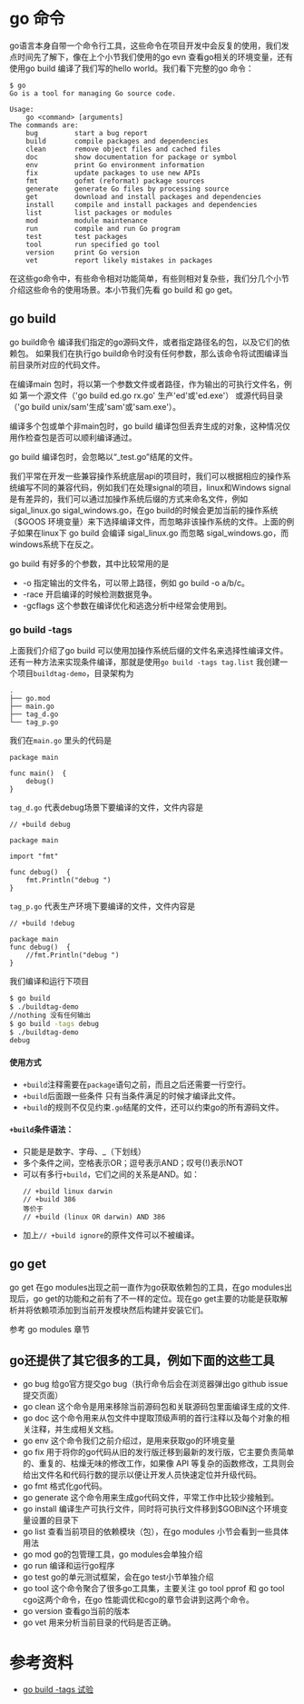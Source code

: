 # go 命令

go语言本身自带一个命令行工具，这些命令在项目开发中会反复的使用，我们发点时间先了解下，像在上个小节我们使用的go evn 查看go相关的环境变量，还有使用go build 编译了我们写的hello world。我们看下完整的go 命令：

```
$ go
Go is a tool for managing Go source code.

Usage:
	go <command> [arguments]
The commands are:
	bug         start a bug report
	build       compile packages and dependencies
	clean       remove object files and cached files
	doc         show documentation for package or symbol
	env         print Go environment information
	fix         update packages to use new APIs
	fmt         gofmt (reformat) package sources
	generate    generate Go files by processing source
	get         download and install packages and dependencies
	install     compile and install packages and dependencies
	list        list packages or modules
	mod         module maintenance
	run         compile and run Go program
	test        test packages
	tool        run specified go tool
	version     print Go version
	vet         report likely mistakes in packages
```


在这些go命令中，有些命令相对功能简单，有些则相对复杂些，我们分几个小节介绍这些命令的使用场景。本小节我们先看 go build 和 go get。

## go build


go build命令 编译我们指定的go源码文件，或者指定路径名的包，以及它们的依赖包。
如果我们在执行go build命令时没有任何参数，那么该命令将试图编译当前目录所对应的代码文件。

在编译main 包时，将以第一个参数文件或者路径，作为输出的可执行文件名，例如
第一个源文件（'go build ed.go rx.go' 生产'ed'或'ed.exe'）
或源代码目录（'go build unix/sam'生成'sam'或'sam.exe'）。

编译多个包或单个非main包时，go build 编译包但丢弃生成的对象，这种情况仅用作检查包是否可以顺利编译通过。

go build 编译包时，会忽略以“_test.go”结尾的文件。

我们平常在开发一些兼容操作系统底层api的项目时，我们可以根据相应的操作系统编写不同的兼容代码，例如我们在处理signal的项目，linux和Windows signal是有差异的，我们可以通过加操作系统后缀的方式来命名文件，例如sigal_linux.go sigal_windows.go，在go build的时候会更加当前的操作系统（$GOOS 环境变量）来下选择编译文件，而忽略非该操作系统的文件。上面的例子如果在linux下 go build 会编译 sigal_linux.go  而忽略 sigal_windows.go，而windows系统下在反之。

go build 有好多的个参数，其中比较常用的是 

- -o 指定输出的文件名，可以带上路径，例如 go build -o a/b/c。
- -race 开启编译的时候检测数据竞争。
- -gcflags 这个参数在编译优化和逃逸分析中经常会使用到。

### go build -tags
上面我们介绍了go build 可以使用加操作系统后缀的文件名来选择性编译文件。还有一种方法来实现条件编译，那就是使用`go build -tags tag.list`
我创建一个项目`buildtag-demo`，目录架构为
```
.
├── go.mod
├── main.go
├── tag_d.go
└── tag_p.go
```
我们在`main.go` 里头的代码是
```golang
package main

func main()  {
	debug()
}
```

`tag_d.go` 代表debug场景下要编译的文件，文件内容是
```golang
// +build debug

package main

import "fmt"

func debug()  {
	fmt.Println("debug ")
}
``` 
`tag_p.go` 代表生产环境下要编译的文件，文件内容是

```golang
// +build !debug

package main
func debug()  {
	//fmt.Println("debug ")
}
```

我们编译和运行下项目
```bash
$ go build
$ ./buildtag-demo
//nothing 没有任何输出
$ go build -tags debug
$ ./buildtag-demo
debug
```

#### 使用方式
- `+build`注释需要在`package`语句之前，而且之后还需要一行空行。
- `+build`后面跟一些条件 只有当条件满足的时候才编译此文件。
- `+build`的规则不仅见约束`.go`结尾的文件，还可以约束go的所有源码文件。


#### `+build`条件语法：
- 只能是是数字、字母、_（下划线）
- 多个条件之间，空格表示OR；逗号表示AND；叹号(!)表示NOT
- 可以有多行`+build`，它们之间的关系是AND。如：
	```
	// +build linux darwin
	// +build 386
	等价于
	// +build (linux OR darwin) AND 386
	```
- 加上`// +build ignore`的原件文件可以不被编译。

## go get

go get 在go modules出现之前一直作为go获取依赖包的工具，在go modules出现后，go get的功能和之前有了不一样的定位。现在go get主要的功能是获取解析并将依赖项添加到当前开发模块然后构建并安装它们。

参考 go modules 章节

## go还提供了其它很多的工具，例如下面的这些工具

- go bug 给go官方提交go bug（执行命令后会在浏览器弹出go github issue提交页面）
- go clean 这个命令是用来移除当前源码包和关联源码包里面编译生成的文件.
- go doc  这个命令用来从包文件中提取顶级声明的首行注释以及每个对象的相关注释，并生成相关文档。
- go env 这个命令我们之前介绍过，是用来获取go的环境变量
- go fix 用于将你的go代码从旧的发行版迁移到最新的发行版，它主要负责简单的、重复的、枯燥无味的修改工作，如果像 API 等复杂的函数修改，工具则会给出文件名和代码行数的提示以便让开发人员快速定位并升级代码。
- go fmt 格式化go代码。
- go generate 这个命令用来生成go代码文件，平常工作中比较少接触到。
- go install 编译生产可执行文件，同时将可执行文件移到$GOBIN这个环境变量设置的目录下
- go list 查看当前项目的依赖模块（包），在go modules 小节会看到一些具体用法
- go mod go的包管理工具，go modules会单独介绍
- go run 编译和运行go程序
- go test go的单元测试框架，会在go test小节单独介绍
- go tool 这个命令聚合了很多go工具集，主要关注 go tool pprof 和 go tool cgo这两个命令，在go 性能调优和cgo的章节会讲到这两个命令。
- go version 查看go当前的版本
- go vet 用来分析当前目录的代码是否正确。



# 参考资料

- [go build -tags 试验](https://www.jianshu.com/p/858a0791f618)